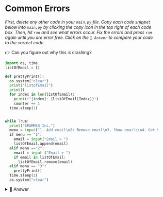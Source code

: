 # Common Errors

*First, delete any other code in your `main.py` file. Copy each code snippet below into `main.py` by clicking the copy icon in the top right of each code box. Then, hit `run` and see what errors occur. Fix the errors and press `run` again until you are error free. Click on the `👀 Answer` to compare your code to the correct code.*

👉 Can you figure out why this is crashing?

```python
import os, time
listOfEmail = []

def prettyPrint():
  os.system("clear") 
  print("listofEmail") 
  print()
  for index in len(listOfEmail): 
    print(f"{index}: {listOfEmail[Index]}") 
    counter += 1 
  time.sleep(1)


while True:
  print("SPAMMER Inc.")
  menu = input("1. Add email\n2: Remove email\n3. Show emails\n4. Get SPAMMING\n> ")
  if menu == "1":
    email = input("Email > ")
    listOfEmail.append(email)
  elif menu =="2":
    email = input ("Email > ")
    if email in listOfEmail:
      listOfEmail.remove(email)
  elif menu == "3":
    prettyPrint() 
  time.sleep(1)
  os.system("clear")
  ```
<details> <summary> 👀 Answer </summary>

- The way we have constructed the `for` loop is strange. A `for` loop requires a `range` function. What we have right now (`for index in len(listOfEmail)`) literally means "for index in 1". That doesn't make sense? A loop of 1?
- We need to add the `range` function.

```python
 for index in range(len(listOfEmail)): 
    print(f"{index}: {listOfEmail[Index]}") 
    counter += 1 
  time.sleep(1)
```

</details>